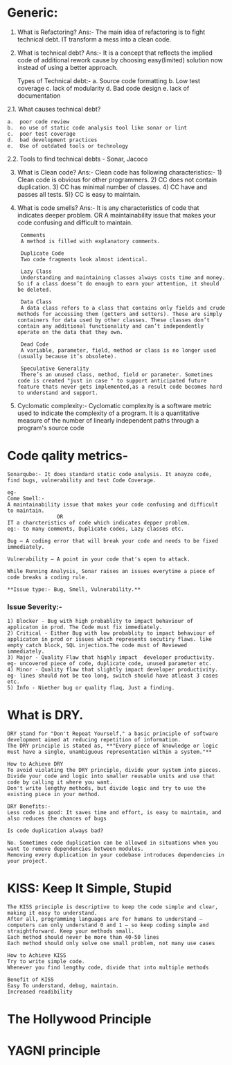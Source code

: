 # Generic:

1. What is Refactoring?
	Ans:- The main idea of refactoring is to fight technical debt. IT transform a mess into a clean code.

2. What is technical debt?
	Ans:- It is a concept that reflects the implied code of additional rework cause by choosing easy(limited) solution now instead of using a better approach.
	
	Types of Technical debt:-
	a.	Source code formatting
	b.	Low test coverage
	c.	lack of modularity 
	d.	Bad code design 
	e.	lack of documentation
	
2.1. What causes technical debt?

	a.	poor code review
	b.	no use of static code analysis tool like sonar or lint
	c.	poor test coverage
	d.	bad development practices
	e.	Use of outdated tools or technology

2.2. Tools to find technical debts - Sonar, Jacoco

3. What is Clean code?
	Ans:- Clean code has following characteristics:-
		1) Clean code is obvious for other programmers.
		2) CC does not contain duplication.
		3) CC has minimal number of classes.
		4) CC have and passes all tests.
		5)} CC is easy to maintain.
		
4. What is code smells?
	Ans:- 	It is any characteristics of code that indicates deeper problem.
				OR
		A maintainability issue that makes your code confusing and difficult to maintain.
		
		Comments
		A method is filled with explanatory comments.

		Duplicate Code
		Two code fragments look almost identical.

		Lazy Class
		Understanding and maintaining classes always costs time and money. So if a class doesn’t do enough to earn your attention, it should be deleted.

		Data Class
		A data class refers to a class that contains only fields and crude methods for accessing them (getters and setters). These are simply containers for data used by other classes. These classes don’t contain any additional functionality and can’t independently operate on the data that they own.

		Dead Code
		A variable, parameter, field, method or class is no longer used (usually because it’s obsolete).

		Speculative Generality
		There’s an unused class, method, field or parameter. Sometimes code is created "just in case " to support anticipated future feature thats never gets implemented,as a result code becomes hard to understand and support.
		
5. Cyclomatic complexity:-
		Cyclomatic complexity is a software metric used to indicate the complexity of a program. It is a quantitative measure of the number of linearly independent paths through a program's source code
		
# Code qality metrics-
	Sonarqube:- It does standard static code analysis. It anayze code, find bugs, vulnerability and test Code Coverage.
	
	eg-
	Come Smell:-
	A maintainability issue that makes your code confusing and difficult to maintain.
					OR
	IT a charcteristics of code which indicates depper problem.
	eg:- to many comments, Duplicate codes, Lazy classes etc.
	
	Bug – A coding error that will break your code and needs to be fixed immediately.
	
	Vulnerability – A point in your code that's open to attack.
	
	While Running Analysis, Sonar raises an issues everytime a piece of code breaks a coding rule.
	
	**Issue type:- Bug, Smell, Vulnerability.**

###	Issue Severity:- 

	1) Blocker - Bug with high probablity to impact behaviour of applicaton in prod. The Code must fix immediately.
	2) Critical - Either Bug with low probablity to impact behaviour of applicaton in prod or issues which represents secutiry flaws. like empty catch block, SQL injection.The code must of Reviewed immediately.
	3) Major - Quality Flaw that highly impact  developer productivity. eg- uncovered piece of code, duplicate code, unused parameter etc.
	4) Minor - Quality flaw that slightly impact developer productivity.  eg- lines should not be too long, switch should have atleast 3 cases etc.
	5) Info - Niether bug or quality flaq, Just a finding.	
	
# What is DRY.
	DRY stand for "Don't Repeat Yourself," a basic principle of software development aimed at reducing repetition of information.
	The DRY principle is stated as, **"Every piece of knowledge or logic must have a single, unambiguous representation within a system."**
	
	How to Achieve DRY
	To avoid violating the DRY principle, divide your system into pieces. 
	Divide your code and logic into smaller reusable units and use that code by calling it where you want. 
	Don't write lengthy methods, but divide logic and try to use the existing piece in your method.
	
	DRY Benefits:-
	Less code is good: It saves time and effort, is easy to maintain, and also reduces the chances of bugs
	
	Is code duplication always bad?
	
	No. Sometimes code duplication can be allowed in situations when you want to remove dependencies between modules. 
	Removing every duplication in your codebase introduces dependencies in your project. 
	
# KISS: Keep It Simple, Stupid
	The KISS principle is descriptive to keep the code simple and clear, making it easy to understand. 
	After all, programming languages are for humans to understand — computers can only understand 0 and 1 — so keep coding simple and straightforward. Keep your methods small. 
	Each method should never be more than 40-50 lines
	Each method should only solve one small problem, not many use cases
	
	How to Achieve KISS
	Try to write simple code.
	Whenever you find lengthy code, divide that into multiple methods
	
	Benefit of KISS
	Easy To understand, debug, maintain. 
	Increased readibility

# The Hollywood Principle

# YAGNI principle	
	

